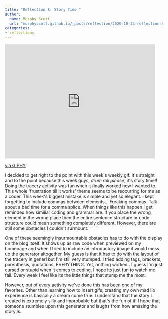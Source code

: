 ```yaml
---
title: "Reflection 8: Story Time " 
author:
  name: Murphy Scott
  url: "murphyscott.github.io/_posts/reflection/2020-10-23-reflection-8.md"
categories:
- reflections
---
```

<iframe src="https://giphy.com/embed/Idz7cyLRe2bVm" width="480" height="365" frameBorder="0" class="giphy-embed" allowFullScreen></iframe><p><a href="https://giphy.com/gifs/time-story-storytime-Idz7cyLRe2bVm">via GIPHY</a></p>

I decided to get right to the point with this week's weekly gif. It's straight and to the point because this week guys, *drum roll please*, it's story time!! Doing the tracery activity was fun when it finally worked how I wanted to. This whole 'frustration till it works' theme seems to be reocurring for me as a coder. This week's biggest mistake is simple and yet so elegant. I kept forgetting to include commas between elements... Freaking commas. Talk about a bad time for a comma splice. When things like this happen I get reminded how similiar coding and grammar are. If you place the wrong element in the wrong place then the entire sentence structure or code structure could mean something completely different. However, there are still some obstacles I couldn't surmount. 

One of these seemingly insurmountable obstacles has to do with the display on the blog itself. It shows up as raw code when previewed on my homepage and when I tried to include an introductory image it would mess up the generator altogether. My guess is that it has to do with the layout of the tracery in generl but I'm still very stumped. I tried adding tags, brackets, parenthesis, quotations, EVERYTHING. Yet, nothing worked.. I guess I'm just cursed or stupid when it comes to coding. I hope its just fun to watch me fail. Every week I feel like its the little things that stump me the most. 

However, out of every activity we've done this has been one of my favorites. Other than learning how to insert gifs, creating my own mad lib experience is basically a dream come true. I understand that the story I created is extremely silly and improbable but that's the fun of it! I hope that someone stumbles upon this generator and laughs from how amazing the story is. 
